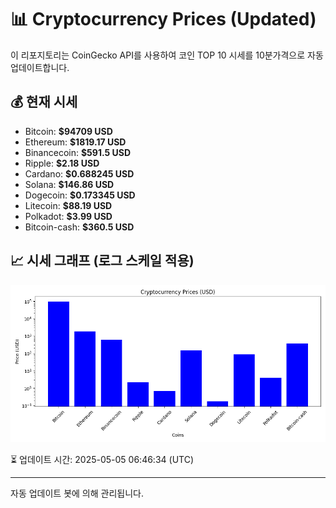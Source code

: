 
# 📊 Cryptocurrency Prices (Updated)

이 리포지토리는 CoinGecko API를 사용하여 코인 TOP 10 시세를 10분가격으로 자동 업데이트합니다.

## 💰 현재 시세
- Bitcoin: **$94709 USD**
- Ethereum: **$1819.17 USD**
- Binancecoin: **$591.5 USD**
- Ripple: **$2.18 USD**
- Cardano: **$0.688245 USD**
- Solana: **$146.86 USD**
- Dogecoin: **$0.173345 USD**
- Litecoin: **$88.19 USD**
- Polkadot: **$3.99 USD**
- Bitcoin-cash: **$360.5 USD**

## 📈 시세 그래프 (로그 스케일 적용)
![Crypto Prices](crypto_prices.png)

⏳ 업데이트 시간: 2025-05-05 06:46:34 (UTC)

---
자동 업데이트 봇에 의해 관리됩니다.
